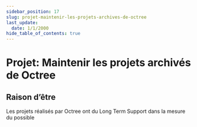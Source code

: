 ```yaml
---
sidebar_position: 17
slug: projet-maintenir-les-projets-archives-de-octree
last_update:
  date: 1/1/2000
hide_table_of_contents: true
---
```


# Projet: Maintenir les projets archivés de Octree

## Raison d’être


Les projets réalisés par Octree ont du Long Term Support dans la mesure du possible


